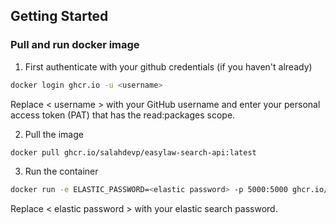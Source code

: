 ## Getting Started

### Pull and run docker image

1.  First authenticate with your github credentials (if you haven't already)

```bash
docker login ghcr.io -u <username>
```

Replace < username > with your GitHub username and enter your personal access token (PAT) that has the read:packages scope.

2.  Pull the image

```bash
docker pull ghcr.io/salahdevp/easylaw-search-api:latest
```

3. Run the container

```bash
docker run -e ELASTIC_PASSWORD=<elastic password> -p 5000:5000 ghcr.io/salahdevp/easylaw-search-api:latest
```

Replace < elastic password > with your elastic search password.
